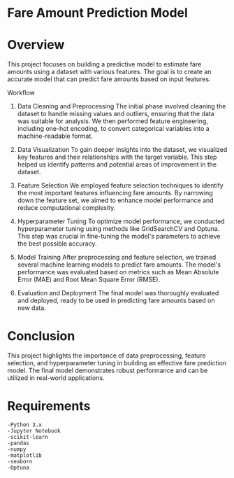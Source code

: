 # Fare Amount Prediction Model
# Overview
This project focuses on building a predictive model to estimate fare amounts using a dataset with various features. The goal is to create an accurate model that can predict fare amounts based on input features.

Workflow
1. Data Cleaning and Preprocessing
The initial phase involved cleaning the dataset to handle missing values and outliers, ensuring that the data was suitable for analysis. We then performed feature engineering, including one-hot encoding, to convert categorical variables into a machine-readable format.

2. Data Visualization
To gain deeper insights into the dataset, we visualized key features and their relationships with the target variable. This step helped us identify patterns and potential areas of improvement in the dataset.

3. Feature Selection
We employed feature selection techniques to identify the most important features influencing fare amounts. By narrowing down the feature set, we aimed to enhance model performance and reduce computational complexity.

4. Hyperparameter Tuning
To optimize model performance, we conducted hyperparameter tuning using methods like GridSearchCV and Optuna. This step was crucial in fine-tuning the model's parameters to achieve the best possible accuracy.

5. Model Training
After preprocessing and feature selection, we trained several machine learning models to predict fare amounts. The model's performance was evaluated based on metrics such as Mean Absolute Error (MAE) and Root Mean Square Error (RMSE).

6. Evaluation and Deployment
The final model was thoroughly evaluated and deployed, ready to be used in predicting fare amounts based on new data.

# Conclusion
This project highlights the importance of data preprocessing, feature selection, and hyperparameter tuning in building an effective fare prediction model. The final model demonstrates robust performance and can be utilized in real-world applications.

# Requirements
    -Python 3.x
    -Jupyter Notebook
    -scikit-learn
    -pandas
    -numpy
    -matplotlib
    -seaborn
    -Optuna

